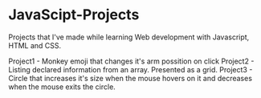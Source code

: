 # JavaScipt-Projects

Projects that I've made while learning Web development with Javascript, HTML and CSS.

Project1 - Monkey emoji that changes it's arm possition on click 
Project2 - Listing declared information from an array. Presented as a grid.
Project3 - Circle that increases it's size when the mouse hovers on it and decreases when the mouse exits the circle.
